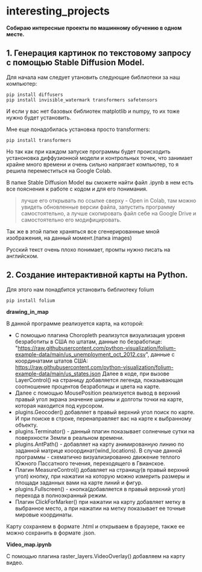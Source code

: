 # interesting_projects

**Собираю интересные проекты по машинному обучению в одном месте.**

## 1. Генерация картинок по текстовому запросу с помощью Stable Diffusion Model.

Для начала нам следует утановить следующие библиотеки за наш компьютер:
```
pip install diffusers
pip install invisible_watermark transformers safetensors
```
И если у вас нет базовых библиотек matplotlib и numpy, то их тоже нужно будет установить.

Мне еще понадобилась установка просто transformers:
```
pip install transformers
```

Но так как при каждом запуске программы будет происходить устаноновка диффузионной модели и контрольных точек, что занимает крайне много времени и очень сильно напрягает компьютер, то я решила переместиться на Google Colab.

В папке Stable Diffusion Model вы сможете найти файл .ipynb в нем есть все пояснения к работе с кодом и для его понимания.
>лучше его открывать по ссылке сверху - Open in Colab, там можно увидеть обновленные версии файла, запустить программу самостоятельно, а лучше скопировать файл себе на Google Drive и самостоятельно его модифицировать.

Так же в этой папке храняться все сгенерированные мной изображения, на данный момент.(папка images)

Русский текст очень плохо понимает, промты нужно писать на английском.

## 2. Создание интерактивной карты на Python.

Для этого нам понадбится установить библиотеку folium
```
pip install folium
```

**drawing_in_map**

В данной программе реализуется карта, на которой:
 - С помощью плагина Choropleth реализутся визуализация уровня безработиты в США по штатам, данные по безработице: "https://raw.githubusercontent.com/python-visualization/folium-example-data/main/us_unemployment_oct_2012.csv", данные с координатами штатов США: https://raw.githubusercontent.com/python-visualization/folium-example-data/main/us_states.json 
Далее в коде, при вызове LayerControl() на страницу добавляется легенда, показывающая соотношение процентов безработицы и цвета на карте.
 - Далее с помощью MousePosition реализуется вывод в верхний правый угол экрана значение ширины и долготы точки на карте, которая находится под курсором.
 - plugins.Geocoder() добавляет в правый верхний угол поиск по карте. И при поиске в строке, перенаправляет вас на карте к выбранному объекту.
 - plugins.Terminator() - данный плагин показывает солнечные сутки на поверхности Земли в реальном времени.
 - plugins.AntPath() - добавляет на карту анимированную линию по заданной матрице кооординат(wind_locations). В случае данной программы - схематично визуализированно движение теплого Южного Пассатного течения, переходящего в Гвианское.
 - Плагин MeasureControl() добавляет на страницу(в правый верхний угол) кнопку, при нажатии на которую можно измерить размеры и площади заданных вами на карте линий и фигур.
 - plugins.Fullscreen() - кнопка(добавляется в правый верхний угол) перехода в полноэкранный режим.
 - Плагин ClickForMarker() при нажатии на карту добавляет метку в выбранное место, а при нажатии на метку показывает ее точные мировые координаты.
 
Карту сохраняем в формате .html и открываем в браузере, также ее можно сохранить в формате .json.

**Video_map.ipynb**

С помощью плагина raster_layers.VideoOverlay() добавляем на карту видео.